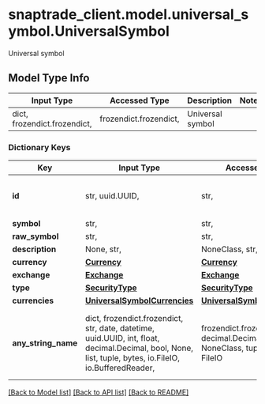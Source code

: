 # snaptrade_client.model.universal_symbol.UniversalSymbol

Universal symbol

## Model Type Info
Input Type | Accessed Type | Description | Notes
------------ | ------------- | ------------- | -------------
dict, frozendict.frozendict,  | frozendict.frozendict,  | Universal symbol | 

### Dictionary Keys
Key | Input Type | Accessed Type | Description | Notes
------------ | ------------- | ------------- | ------------- | -------------
**id** | str, uuid.UUID,  | str,  |  | [optional] value must be a uuid
**symbol** | str,  | str,  |  | [optional] 
**raw_symbol** | str,  | str,  |  | [optional] 
**description** | None, str,  | NoneClass, str,  |  | [optional] 
**currency** | [**Currency**](Currency.md) | [**Currency**](Currency.md) |  | [optional] 
**exchange** | [**Exchange**](Exchange.md) | [**Exchange**](Exchange.md) |  | [optional] 
**type** | [**SecurityType**](SecurityType.md) | [**SecurityType**](SecurityType.md) |  | [optional] 
**currencies** | [**UniversalSymbolCurrencies**](UniversalSymbolCurrencies.md) | [**UniversalSymbolCurrencies**](UniversalSymbolCurrencies.md) |  | [optional] 
**any_string_name** | dict, frozendict.frozendict, str, date, datetime, uuid.UUID, int, float, decimal.Decimal, bool, None, list, tuple, bytes, io.FileIO, io.BufferedReader,  | frozendict.frozendict, str, decimal.Decimal, BoolClass, NoneClass, tuple, bytes, FileIO | any string name can be used but the value must be the correct type | [optional]

[[Back to Model list]](../../README.md#documentation-for-models) [[Back to API list]](../../README.md#documentation-for-api-endpoints) [[Back to README]](../../README.md)

